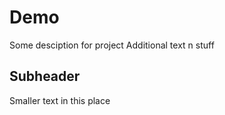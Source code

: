 # Demo 

Some desciption for project
Additional text n stuff

## Subheader

Smaller text in this place